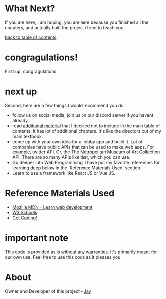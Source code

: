 # What Next?

If you are here, I am hoping, you are here because you finished all the chapters, and actually built the project i tried to teach you. 

[back to table of contents](readme.md)

# congragulations!

First up, congragulations. 

# next up

Second, here are a few things I would recommend you do.

* follow us on social media, join us on our discord server if you havent already.
* read [additional material](additionalmaterial.md) that I decided not to include in the main table of contents. It has lot of additional chapters. It's like the directors cut of my main textbook.
* come up with your own idea for a hobby app and build it. Lot of companies have public APIs that can be used to make web apps. For example, twitter API. Or, the The Metropolitan Museum of Art Collection API. There are so many APIs like that, which you can use. 
* Go deeper into Web Programming. I have put my favorite references for learning deep below in the 'Reference Materials Used' section.
* Learn to use a framework like React JS or Vue JS.

# Reference Materials Used 

* [Mozilla MDN - Learn web development](https://developer.mozilla.org/en-US/docs/Learn)
* [W3 Schools](https://www.w3schools.com)
* [Get Coding!](https://getcodingkids.com/missions/)

# important note 

This code is provided as is without any warranties. It's primarily meant for our own use. Feel free to use this code as it pleases you.

# About

Owner and Developer of this project - [Jay](http://thechalakas.com)